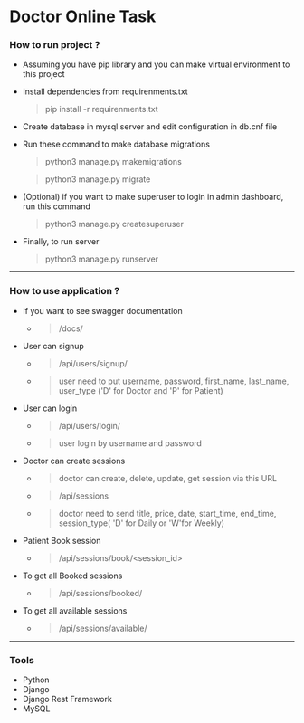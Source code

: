 # Doctor Online Task 

### How to run project ?
- Assuming you have pip library and you can make virtual environment to this project 

- Install dependencies from requirenments.txt 

  > pip install -r requirenments.txt

- Create database in mysql server and edit configuration in db.cnf file 

- Run these command to make database migrations 
  > python3 manage.py makemigrations
  
  > python3 manage.py migrate 

- (Optional) if you want to make superuser to login in admin dashboard, run this command 
  > python3 manage.py createsuperuser

- Finally, to run server
  > python3 manage.py runserver
_______________________________________________________________________________________________

### How to use application ?
- If you want to see swagger documentation 
  
  - > /docs/
  
- User can signup
  
  - > /api/users/signup/ 
  - > user need to put username, password, first_name, last_name, user_type ('D' for Doctor and 'P' for Patient)
  
- User can login 
  
  - > /api/users/login/
  - > user login by username and password

- Doctor can create sessions 
  - > doctor can create, delete, update, get session via this URL
  - > /api/sessions
  - > doctor need to send title, price, date, start_time, end_time, session_type( 'D' for Daily or 'W'for Weekly)

- Patient Book session
  - > /api/sessions/book/<session_id>

- To get all Booked sessions 
  - > /api/sessions/booked/
 
- To get all available sessions
  - > /api/sessions/available/
____________________________________________________________________________________________________

### Tools
- Python 
- Django
- Django Rest Framework
- MySQL
